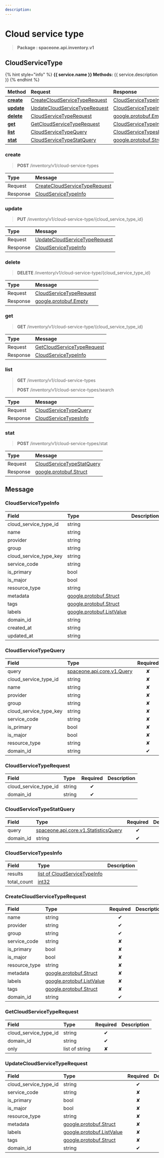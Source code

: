 ```yaml
---
description:  
---
```

# Cloud service type

>  **Package : spaceone.api.inventory.v1**

## CloudServiceType

{% hint style="info" %}
**{{ service.name }} Methods:**
{{ service.description }}
{%  endhint %}


| Method | Request | Response |
| :----- | :-------- | :-------- |
| [**create**](cloud-service-type.md#create)|   [CreateCloudServiceTypeRequest](cloud-service-type.md#createcloudservicetyperequest) |   [CloudServiceTypeInfo](cloud-service-type.md#cloudservicetypeinfo) |
| [**update**](cloud-service-type.md#update)|   [UpdateCloudServiceTypeRequest](cloud-service-type.md#updatecloudservicetyperequest) |   [CloudServiceTypeInfo](cloud-service-type.md#cloudservicetypeinfo) |
| [**delete**](cloud-service-type.md#delete)|   [CloudServiceTypeRequest](cloud-service-type.md#cloudservicetyperequest) |  [google.protobuf.Empty](https://github.com/protocolbuffers/protobuf/blob/master/src/google/protobuf/empty.proto)|
| [**get**](cloud-service-type.md#get)|   [GetCloudServiceTypeRequest](cloud-service-type.md#getcloudservicetyperequest) |   [CloudServiceTypeInfo](cloud-service-type.md#cloudservicetypeinfo) |
| [**list**](cloud-service-type.md#list)|   [CloudServiceTypeQuery](cloud-service-type.md#cloudservicetypequery) |   [CloudServiceTypesInfo](cloud-service-type.md#cloudservicetypesinfo) |
| [**stat**](cloud-service-type.md#stat)|   [CloudServiceTypeStatQuery](cloud-service-type.md#cloudservicetypestatquery) |  [google.protobuf.Struct](https://github.com/protocolbuffers/protobuf/blob/master/src/google/protobuf/struct.proto)| 
 

 
### create
> **POST** /inventory/v1/cloud-service-types
>


| Type | Message |
| :--- | :--- |
| Request | [CreateCloudServiceTypeRequest](cloud-service-type.md#createcloudservicetyperequest) |
| Response |  [CloudServiceTypeInfo](cloud-service-type.md#cloudservicetypeinfo)  |
 
 

 
### update
> **PUT** /inventory/v1/cloud-service-type/{cloud_service_type_id}
>


| Type | Message |
| :--- | :--- |
| Request | [UpdateCloudServiceTypeRequest](cloud-service-type.md#updatecloudservicetyperequest) |
| Response |  [CloudServiceTypeInfo](cloud-service-type.md#cloudservicetypeinfo)  |
 
 

 
### delete
> **DELETE** /inventory/v1/cloud-service-type/{cloud_service_type_id}
>


| Type | Message |
| :--- | :--- |
| Request | [CloudServiceTypeRequest](cloud-service-type.md#cloudservicetyperequest) |
| Response | [google.protobuf.Empty](https://github.com/protocolbuffers/protobuf/blob/master/src/google/protobuf/empty.proto) |
 
 

 
### get
> **GET** /inventory/v1/cloud-service-type/{cloud_service_type_id}
>


| Type | Message |
| :--- | :--- |
| Request | [GetCloudServiceTypeRequest](cloud-service-type.md#getcloudservicetyperequest) |
| Response |  [CloudServiceTypeInfo](cloud-service-type.md#cloudservicetypeinfo)  |
 
 

 
### list
> **GET** /inventory/v1/cloud-service-types
>
> **POST** /inventory/v1/cloud-service-types/search



| Type | Message |
| :--- | :--- |
| Request | [CloudServiceTypeQuery](cloud-service-type.md#cloudservicetypequery) |
| Response |  [CloudServiceTypesInfo](cloud-service-type.md#cloudservicetypesinfo)  |
 
 

 
### stat
> **POST** /inventory/v1/cloud-service-types/stat
>


| Type | Message |
| :--- | :--- |
| Request | [CloudServiceTypeStatQuery](cloud-service-type.md#cloudservicetypestatquery) |
| Response | [google.protobuf.Struct](https://github.com/protocolbuffers/protobuf/blob/master/src/google/protobuf/struct.proto) |


## 

## Message

### CloudServiceTypeInfo
| Field | Type |  Description |
| :--- | :--- | :--- |
| cloud_service_type_id |string | |
| name |string | |
| provider |string | |
| group |string | |
| cloud_service_type_key |string | |
| service_code |string | |
| is_primary |bool | |
| is_major |bool | |
| resource_type |string | |
| metadata |[google.protobuf.Struct](https://github.com/protocolbuffers/protobuf/blob/master/src/google/protobuf/struct.proto) | |
| tags |[google.protobuf.Struct](https://github.com/protocolbuffers/protobuf/blob/master/src/google/protobuf/struct.proto) | |
| labels |[google.protobuf.ListValue](https://developers.google.com/protocol-buffers/docs/reference/overview) | |
| domain_id |string | |
| created_at |string | |
| updated_at |string | |

### CloudServiceTypeQuery
| Field | Type | Required | Description |
| :--- | :--- | :---: | :--- |
| query |[spaceone.api.core.v1.Query](https://spaceone-dev.gitbook.io/api-reference/common-v1/search-query)|✘| |
| cloud_service_type_id |string|✘| |
| name |string|✘| |
| provider |string|✘| |
| group |string|✘| |
| cloud_service_type_key |string|✘| |
| service_code |string|✘| |
| is_primary |bool|✘| |
| is_major |bool|✘| |
| resource_type |string|✘| |
| domain_id |string|✔| |

### CloudServiceTypeRequest
| Field | Type | Required | Description |
| :--- | :--- | :---: | :--- |
| cloud_service_type_id |string|✔| |
| domain_id |string|✔| |

### CloudServiceTypeStatQuery
| Field | Type | Required | Description |
| :--- | :--- | :---: | :--- |
| query |[spaceone.api.core.v1.StatisticsQuery](https://spaceone-dev.gitbook.io/api-reference/common-v1/statistics-query)|✔| |
| domain_id |string|✔| |

### CloudServiceTypesInfo
| Field | Type |  Description |
| :--- | :--- | :--- |
| results |[list of CloudServiceTypeInfo](cloud-service-type.md#cloudservicetypeinfo) | |
| total_count |[int32](https://github.com/protocolbuffers/protobuf/blob/master/src/google/protobuf/type.proto) | |

### CreateCloudServiceTypeRequest
| Field | Type | Required | Description |
| :--- | :--- | :---: | :--- |
| name |string|✔| |
| provider |string|✔| |
| group |string|✔| |
| service_code |string|✘| |
| is_primary |bool|✘| |
| is_major |bool|✘| |
| resource_type |string|✘| |
| metadata |[google.protobuf.Struct](https://github.com/protocolbuffers/protobuf/blob/master/src/google/protobuf/struct.proto)|✘| |
| labels |[google.protobuf.ListValue](https://developers.google.com/protocol-buffers/docs/reference/overview)|✘| |
| tags |[google.protobuf.Struct](https://github.com/protocolbuffers/protobuf/blob/master/src/google/protobuf/struct.proto)|✘| |
| domain_id |string|✔| |

### GetCloudServiceTypeRequest
| Field | Type | Required | Description |
| :--- | :--- | :---: | :--- |
| cloud_service_type_id |string|✔| |
| domain_id |string|✔| |
| only |list of string|✘| |

### UpdateCloudServiceTypeRequest
| Field | Type | Required | Description |
| :--- | :--- | :---: | :--- |
| cloud_service_type_id |string|✔| |
| service_code |string|✘| |
| is_primary |bool|✘| |
| is_major |bool|✘| |
| resource_type |string|✘| |
| metadata |[google.protobuf.Struct](https://github.com/protocolbuffers/protobuf/blob/master/src/google/protobuf/struct.proto)|✘| |
| labels |[google.protobuf.ListValue](https://developers.google.com/protocol-buffers/docs/reference/overview)|✘| |
| tags |[google.protobuf.Struct](https://github.com/protocolbuffers/protobuf/blob/master/src/google/protobuf/struct.proto)|✘| |
| domain_id |string|✔| |
